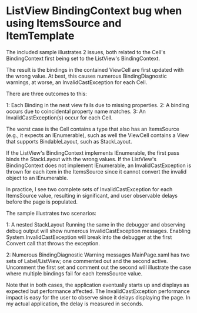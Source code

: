 # ListView BindingContext bug when using ItemsSource and ItemTemplate

The included sample illustrates 2 issues, both related to the Cell's BindingContext first being set to 
the ListView's BindingContext.

The result is the bindings in the contained ViewCell are first updated with the wrong value.
At best, this causes numerous BindingDiagnostic warnings, at worse, 
an InvalidCastException for each Cell.

There are three outcomes to this: 

1: Each Binding in the nest view fails due to missing properties.
2: A binding occurs due to coincidental property name matches.
3: An InvalidCastException(s) occur for each Cell.

The worst case is the Cell contains a type that also has an ItemsSource (e.g., it expects an IEnumerable), 
such as well the ViewCell contains a View that supports BindableLayout, such as StackLayout.

If the ListView's BindingContext implements IEnumerable, the first pass binds the StackLayout with the 
wrong values.  If the ListView's BindingContext does not implement IEnumerable, an InvalidCastException
is thrown for each item in the ItemsSource since it cannot convert the invalid object to an IEnumerable.

In practice, I see two complete sets of InvalidCastException for each ItemsSource value, resulting in 
significant, and user observable delays before the page is populated.

The sample illustrates two scenarios:

1: A nested StackLayout
Running the same in the debugger and observing debug output will show numerous InvalidCastException messages.
Enabling System.InvalidCastException will break into the debugger at the first Convert call that throws the exception.

2: Numerous BindingDiagnostic Warning messages
MainPage.xaml has two sets of Label/ListView; one commented out and the second active.  Uncomment the first
set and comment out the second will illustrate the case where multiple bindings fail for each ItemsSource value.

Note that in both cases, the application eventually starts up and displays as expected but performance 
affected. The InvalidCastException performance impact is easy for the user to observe since it delays
displaying the page. In my actual application, the delay is measured in seconds.